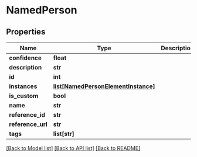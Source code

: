 # NamedPerson

## Properties
Name | Type | Description | Notes
------------ | ------------- | ------------- | -------------
**confidence** | **float** |  | [optional] 
**description** | **str** |  | [optional] 
**id** | **int** |  | [optional] 
**instances** | [**list[NamedPersonElementInstance]**](NamedPersonElementInstance.md) |  | [optional] 
**is_custom** | **bool** |  | [optional] 
**name** | **str** |  | [optional] 
**reference_id** | **str** |  | [optional] 
**reference_url** | **str** |  | [optional] 
**tags** | **list[str]** |  | [optional] 

[[Back to Model list]](../README.md#documentation-for-models) [[Back to API list]](../README.md#documentation-for-api-endpoints) [[Back to README]](../README.md)

